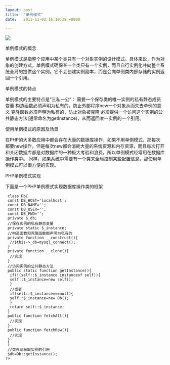 ```yaml
---
layout: post
title:  "单例模式"
date:   2013-11-02 16:10:38 +0800

---
```

<img src="/images/fulls/1.jpg" class="fit image"> 


单例模式的概念

单例模式是指整个应用中某个类只有一个对象实例的设计模式。具体来说，作为对象的创建方式，单例模式确保某一个类只有一个实例，而且自行实例化并向整个系统全局的提供这个实例。它不会创建实例副本，而是会向单例类内部存储的实例返回一个引用。

单例模式的特点

单例模式的主要特点是“三私一公”：
需要一个保存类的唯一实例的私有静态成员变量
构造函数必须声明为私有的，防止外部程序new一个对象从而失去单例的意义
克隆函数必须声明为私有的，防止对象被克隆
必须提供一个访问这个实例的公共静态方法(通常命名为getInstance)，从而返回唯一实例的一个引用。

使用单例模式的原因及场景

在PHP的大多数应用中都会存在大量的数据库操作，如果不用单例模式，那每次都要new操作，但是每次new都会消耗大量的系统资源和内存资源，而且每次打开和关闭数据库都是对数据库的一种极大考验和浪费。所以单例模式经常用在数据库操作类中。
同样，如果系统中需要有一个类来全局控制某些配置信息，那使用单例模式可以很方便的实现。

PHP单例模式实现

下面是一个PHP单例模式实现数据库操作类的框架


	 class Db{
	 const DB_HOST='localhost';
	 const DB_NAME='';
	 const DB_USER='';
	 const DB_PWD='';
	 private $_db;
	 //保存实例的私有静态变量
	 private static $_instance;
	 //构造函数和克隆函数都声明为私有的
	 private function __construct(){
	  //$this->_db=mysql_connect();
	 }
	 private function __clone(){
	  //实现
	 }
	 //访问实例的公共静态方法
	 public static function getInstance(){
	  if(!(self::$_instance instanceof self)){
	  self::$_instance=new self();
	  }
	  //或者
	  if(self::$_instance===null){
	  self::$_instance=new Db();
	  }
	  return self::$_instance;
	 }
	 public function fetchAll(){
	  //实现
	 }
	 public function fetchRow(){
	  //实现
	 }
	 }
	 //类外部获取实例的引用
	 $db=Db::getInstance();
	?>

